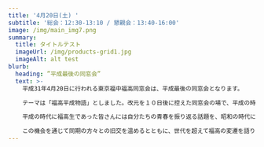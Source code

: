 ```yaml
---
title: '4月20日(土) '
subtitle: '総会：12:30-13:10 / 懇親会：13:40-16:00'
image: /img/main_img7.png
summary: 
  title: タイトルテスト
  imageUrl: /img/products-grid1.jpg
  imageAlt: alt test
blurb:
  heading: ”平成最後の同窓会”
  text: >-
    平成31年4月20日に行われる東京福中福高同窓会は、平成最後の同窓会となります。

    テーマは「福高平成物語」としました。改元を１０日後に控えた同窓会の場で、平成の時代に福高やその周辺にもたらされた変化を振り返ります。福高パティオやコモンホールの新設に代表される校舎や校庭の移り変わりにとどまらず、体育祭、文化祭、修学旅行など、各種行事における内容の変遷もピックアップしながら、福高の変化を外と内からあぶり出していきます。

    平成の時代に福高生であった皆さんには自分たちの青春を振り返る話題を、昭和の時代に福中生・福高生であった方には、最近の福高の様子を知っていただく機会を提供します。また、このテーマをキッカケに、「今はこんなふうになっとーとね」「昔はこんなやったよ」「最近はこんなことやっとーとです」といった世代間での交流にもつなげていきます。

    この機会を通じて同期の方々との旧交を温めるとともに、世代を超えて福高の変遷を語り合い、次の時代の福高を想像する楽しい時間を過ごしていただきたく、皆様のご参加を心からお待ちしています。
---
```


